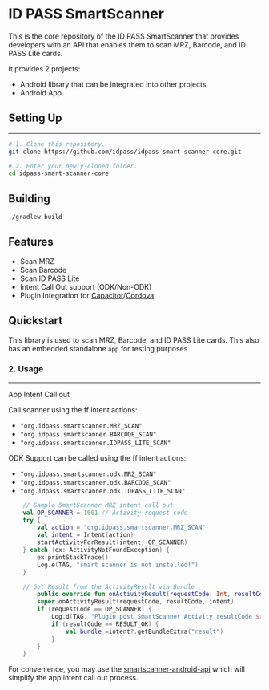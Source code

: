 # ID PASS SmartScanner
This is the core repository of the ID PASS SmartScanner that provides developers with an API that enables them to scan MRZ, Barcode, and ID PASS Lite cards.

It provides 2 projects:
- Android library that can be integrated into other projects
- Android App

## Setting Up
---------------
```bash
# 1. Clone this repository.
git clone https://github.com/idpass/idpass-smart-scanner-core.git

# 2. Enter your newly-cloned folder.
cd idpass-smart-scanner-core

```

## Building
```bash
./gradlew build
```

## Features
- Scan MRZ
- Scan Barcode
- Scan ID PASS Lite
- Intent Call Out support (ODK/Non-ODK)
- Plugin Integration for [Capacitor](https://github.com/idpass/idpass-smart-scanner-capacitor)/[Cordova](https://github.com/idpass/idpass-smart-scanner-cordova)

## Quickstart
This library is used to scan MRZ, Barcode, and ID PASS Lite cards. This also has an embedded standalone `app` for testing purposes

<!--
### 1. Install
Declare Maven Central repository in the dependency configuration. For example, in `build.gradle`:

```groovy
repositories {
    mavenCentral()
}

dependencies {
    implementation "org.idpass:idpass-smartscanner:0.0.1-SNAPSHOT"
}
```
-->
### 2. Usage
---------------
App Intent Call out

Call scanner using the ff intent actions:
- `"org.idpass.smartscanner.MRZ_SCAN"`
- `"org.idpass.smartscanner.BARCODE_SCAN"`
- `"org.idpass.smartscanner.IDPASS_LITE_SCAN"`

ODK Support can be called using the ff intent actions:
- `"org.idpass.smartscanner.odk.MRZ_SCAN"`
- `"org.idpass.smartscanner.odk.BARCODE_SCAN"`
- `"org.idpass.smartscanner.odk.IDPASS_LITE_SCAN"`

```kotlin
    // Sample SmartScanner MRZ intent call out
    val OP_SCANNER = 1001 // Activity request code
    try {
        val action = "org.idpass.smartscanner.MRZ_SCAN"
        val intent = Intent(action)
        startActivityForResult(intent, OP_SCANNER)
    } catch (ex: ActivityNotFoundException) {
        ex.printStackTrace()
        Log.e(TAG, "smart scanner is not installed!")
    }

    // Get Result from the ActivityResult via Bundle
        public override fun onActivityResult(requestCode: Int, resultCode: Int, intent: Intent?) {
        super.onActivityResult(requestCode, resultCode, intent)
        if (requestCode == OP_SCANNER) {
            Log.d(TAG, "Plugin post SmartScanner Activity resultCode $resultCode")
            if (resultCode == RESULT_OK) {
                val bundle =intent?.getBundleExtra("result")
            }
        }
    }
```

For convenience, you may use the [smartscanner-android-api](https://github.com/idpass/smartscanner-android-api) which will simplify the app intent call out process.
